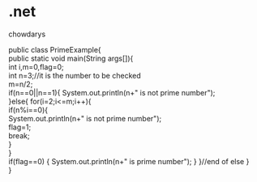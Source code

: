 # .net
chowdarys 






public class PrimeExample{  
 public static void main(String args[]){  
  int i,m=0,flag=0;    
  int n=3;//it is the number to be checked  
  m=n/2;    
  if(n==0||n==1){
   System.out.println(n+" is not prime number");    
  }else{
   for(i=2;i<=m;i++){    
    if(n%i==0){    
     System.out.println(n+" is not prime number");    
     flag=1;    
     break;    
    }    
   }    
   if(flag==0)  { System.out.println(n+" is prime number"); }
  }//end of else
}  
} 
